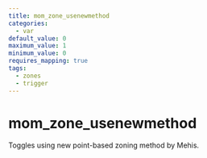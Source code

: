 ```yaml
---
title: mom_zone_usenewmethod
categories:
  - var
default_value: 0
maximum_value: 1
minimum_value: 0
requires_mapping: true
tags:
  - zones
  - trigger
---
```


# mom_zone_usenewmethod

Toggles using new point-based zoning method by Mehis.
